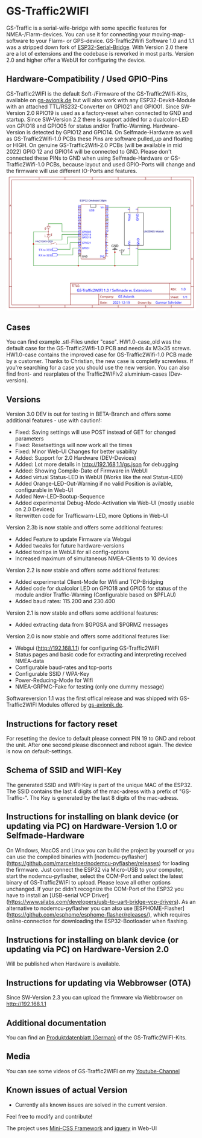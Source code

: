 # GS-Traffic2WIFI
GS-Traffic is a serial-wife-bridge with some specific features for NMEA-/Flarm-devices. You can use it for connecting your moving-map-software to your Flarm- or GPS-device.
GS-Traffic2Wifi Software 1.0 and 1.1 was a stripped down fork of [ESP32-Serial-Bridge](https://github.com/AlphaLima/ESP32-Serial-Bridge). With Version 2.0 there are a lot of extensions and the codebase is reworked in most parts. Version 2.0 and higher offer a WebUI for configuring the device.

## Hardware-Compatibility / Used GPIO-Pins
GS-Traffic2WIFI is the default Soft-/Firmware of the GS-Traffic2Wifi-Kits, available on [gs-avionik.de](https://www.gs-avionik.de) but will also work with any ESP32-Devkit-Module with an attached TTL/RS232-Converter on GPIO21 and GPIO01.
Since SW-Version 2.0 RPIO19 is used as a factory-reset when connected to GND and startup.
Since SW-Version 2.2 there is support added for a dualcolor-LED von GPIO18 and GPIO05 for status and/or Traffic-Warning.
Hardware-Version is detected by GPIO12 and GPIO14. On Selfmade-Hardware as well as GS-Traffic2Wifi-1.0 PCBs these Pins are software pulled_up and floating or HIGH. On genuine GS-Traffic2Wifi-2.0 PCBs (will be available in mid 2022) GPIO 12 and GPIO14 will be connected to GND. Please don't connected these PINs to GND when using Selfmade-Hardware or GS-Traffic2Wifi-1.0 PCBs, because layout and used GPIO-Ports will change and the firmware will use different IO-Ports and features.
![Schematic](docs/schematic.svg)

## Cases
You can find example .stl-Files under "case". HW1.0-case_old was the default case for the GS-Traffic2Wifi-1.0 PCB and needs 4x M3x35 screws. HW1.0-case contains the improved case for GS-Traffic2Wifi-1.0 PCB made by a customer. Thanks to Christian, the new case is completly screwless. If you're searching for a case you should use the new version. You can also find front- and rearplates of the Traffic2WIFIv2 aluminium-cases (Dev-version).

## Versions
Version 3.0 DEV is out for testing in BETA-Branch and offers some additional features - use with caution!:
- Fixed: Saving settings will use POST instead of GET for changed parameters
- Fixed: Resetsettings will now work all the times
- Fixed: Minor Web-UI Changes for better usability
- Added: Support for 2.0 Hardware (DEV-Devices)
- Added: Lot more details in http://192.168,1.1/gs.json for debugging
- Added: Showing Compile-Date of Firmware in WebUI
- Added virtual Status-LED in WebUI (Works like the real Status-LED)
- Added Orange-LED-Out-Warning if no valid Position is avilable, configurable in Web-UI
- Added New-LED-Bootup-Sequence
- Added experimental Debug-Mode-Activation via Web-UI (mostly usable on 2.0 Devices)
- Rerwritten code for Trafficwarn-LED, more Options in Web-UI

Version 2.3b is now stable and offers some additional features:
- Added Feature to update Firmware via Webgui
- Added tweaks for future hardware-versions
- Added tooltips in WebUI for all config-options
- Increased maximum of simultaneous NMEA-Clients to 10 devices

Version 2.2 is now stable and offers some additional features:
- Added experimental Client-Mode for Wifi and TCP-Bridging
- Added code for dualcolor LED on GPIO18 and GPIO5 for status of the module and/or Traffic-Warning (Configurable based on $PFLAU)
- Added baud rates: 115.200 and 230.400

Version 2.1 is now stable and offers some additional features:
- Added extracting data from $GPGSA and $PGRMZ messages

Version 2.0 is now stable and offers some additional features like:
- Webgui (http://192.168.1.1) for configuring GS-Traffic2WIFI
- Status pages and basic code for extracting and interpreting received NMEA-data
- Configurable baud-rates and tcp-ports
- Configurable SSID / WPA-Key
- Power-Reducing-Mode for Wifi
- NMEA-GRPMC-Fake for testing (only one dummy message)

Softwareversion 1.1 was the first offical release and was shipped with GS-Traffic2WIFI Modules offered by [gs-avionik.de](https://www.gs-avionik.de).

## Instructions for factory reset
For resetting the device to default please connect PIN 19 to GND and reboot the unit. After one second please disconnect and reboot again. The device is now on default-settings.

## Schema of SSID and WIFI-Key
The generated SSID and WIFI-Key is part of the unique MAC of the ESP32. The SSID contains the last 4 digits of the mac-adress with a prefix of "GS-Traffic-". The Key is generated by the last 8 digits of the mac-adress.

## Instructions for installing on blank device (or updating via PC) on Hardware-Version 1.0 or Selfmade-Hardware
On Windows, MacOS and Linux you can build the project by yourself or you can use the compiled binaries with [nodemcu-pyflasher] (https://github.com/marcelstoer/nodemcu-pyflasher/releases) for loading the firmware. Just connect the ESP32 via Micro-USB to your computer, start the nodemcu-pyflasher, select the COM-Port and select the latest binary of GS-Traffic2WIFI to upload. Please leave all other options unchanged. If your pc didn't recognize the COM-Port of the ESP32 you have to install an [USB-serial VCP Driver]  (https://www.silabs.com/developers/usb-to-uart-bridge-vcp-drivers). As an alternative to nodemcu-pyflasher you can also use [ESPHOME-Flasher] (https://github.com/esphome/esphome-flasher/releases/), which requires online-connection for downloading the ESP32-Bootloader when flashing.

## Instructions for installing on blank device (or updating via PC) on Hardware-Version 2.0
Will be published when Hardware is available.

## Instructions for updating via Webbrowser (OTA)
Since SW-Version 2.3 you can upload the firmware via Webbrowser on http://192.168.1.1

## Additional documentation
You can find an [Produktdatenblatt (German)](https://gs-avionik.de/gs-datenblaetter/Produktdatenblatt%20GS-Traffic2WIFI.pdf) of the GS-Traffic2WIFI-Kits.

## Media
You can see some videos of GS-Traffic2WIFI on my [Youtube-Channel](https://www.youtube.com/channel/UCv42FT93emRBfOEssAWbdOw)

##  Known issues of actual Version
- Currently alls known issues are solved in the current version.

Feel free to modify and contribute! 

The project uses [Mini-CSS Framework](https://minicss.org) and [jquery](https://github.com/jquery/jquery) in Web-UI